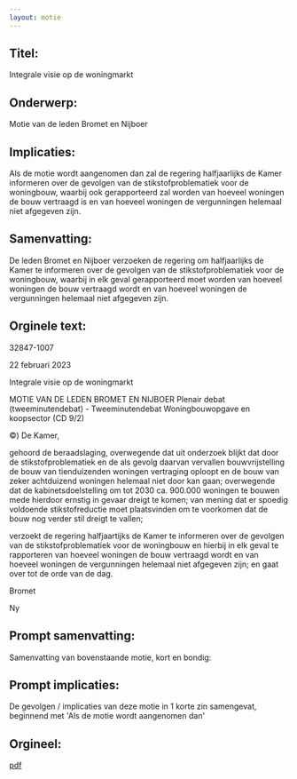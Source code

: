 ```yaml
---
layout: motie
---
```

## Titel:
Integrale visie op de woningmarkt
## Onderwerp:
Motie van de leden Bromet en Nijboer
## Implicaties:

Als de motie wordt aangenomen dan zal de regering halfjaarlijks de Kamer informeren over de gevolgen van de stikstofproblematiek voor de woningbouw, waarbij ook gerapporteerd zal worden van hoeveel woningen de bouw vertraagd is en van hoeveel woningen de vergunningen helemaal niet afgegeven zijn.
## Samenvatting:

De leden Bromet en Nijboer verzoeken de regering om halfjaarlijks de Kamer te informeren over de gevolgen van de stikstofproblematiek voor de woningbouw, waarbij in elk geval gerapporteerd moet worden van hoeveel woningen de bouw vertraagd wordt en van hoeveel woningen de vergunningen helemaal niet afgegeven zijn.
## Orginele text:


32847-1007

22 februari 2023

Integrale visie op de woningmarkt

MOTIE VAN DE LEDEN BROMET EN NIJBOER
Plenair debat (tweeminutendebat) - Tweeminutendebat Woningbouwopgave en koopsector (CD 9/2)

©)
De Kamer,

gehoord de beraadslaging,
overwegende dat uit onderzoek blijkt dat door de
stikstofproblematiek en de als gevolg daarvan vervallen
bouwvrijstelling de bouw van tienduizenden woningen vertraging
oploopt en de bouw van zeker achtduizend woningen helemaal niet
door kan gaan;
overwegende dat de kabinetsdoelstelling om tot 2030 ca. 900.000
woningen te bouwen mede hierdoor ernstig in gevaar dreigt te
komen;
van mening dat er spoedig voldoende stikstofreductie moet
plaatsvinden om te voorkomen dat de bouw nog verder stil dreigt te
vallen;

verzoekt de regering halfjaartijks de Kamer te informeren over de
gevolgen van de stikstofproblematiek voor de woningbouw en hierbij
in elk geval te rapporteren van hoeveel woningen de bouw vertraagd
wordt en van hoeveel woningen de vergunningen helemaal niet
afgegeven zijn;
en gaat over tot de orde van de dag.

Bromet

Ny


## Prompt samenvatting:
Samenvatting van bovenstaande motie, kort en bondig:


## Prompt implicaties:
De gevolgen / implicaties van deze motie in 1 korte zin samengevat, beginnend met 'Als de motie wordt aangenomen dan' 

## Orgineel:
[pdf](https://gegevensmagazijn.tweedekamer.nl/OData/v4/2.0/Document(d6bc0e94-60fc-4c1d-b559-5375b6b380d7)/resource)
